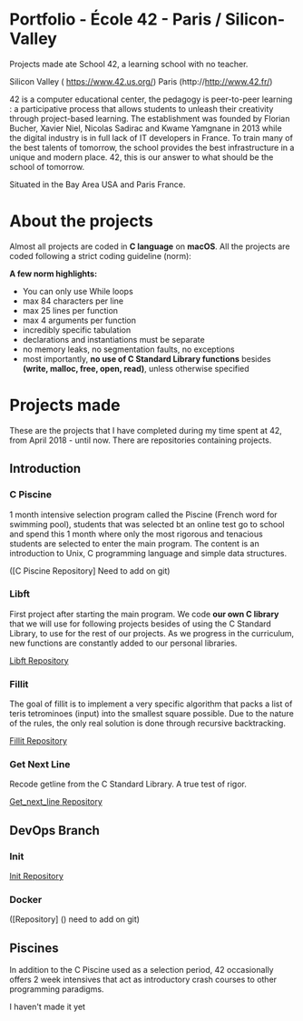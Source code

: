 # Portfolio - École 42 - Paris / Silicon-Valley

Projects made ate School 42, a learning school with no teacher.

Silicon Valley (
https://www.42.us.org/)
Paris (http://http://www.42.fr/)

42 is a computer educational center, the pedagogy is peer-to-peer learning : a participative process that allows students to unleash their creativity through project-based learning. The establishment was founded by Florian Bucher, Xavier Niel, Nicolas Sadirac and Kwame Yamgnane in 2013 while the digital industry is in full lack of IT developers in France. To train many of the best talents of tomorrow, the school provides the best infrastructure in a unique and modern place. 42, this is our answer to what should be the school of tomorrow.

Situated in the Bay Area USA and Paris France.

# About the projects

Almost all projects are coded in **C language** on **macOS**.
All the projects are coded following a strict coding guideline (norm):

**A few norm highlights:**
* You can only use While loops
* max 84 characters per line
* max 25 lines per function
* max 4 arguments per function
* incredibly specific tabulation
* declarations and instantiations must be separate
* no memory leaks, no segmentation faults, no exceptions
* most importantly, **no use of C Standard Library functions** besides **(write, malloc, free, open, read)**, unless otherwise specified

# Projects made

These are the projects that I have completed during my time spent at 42, from April 2018 - until now.
There are repositories containing projects.

## Introduction

### C Piscine
1 month intensive selection program called the Piscine (French word for swimming pool), students that was selected bt an online test go to school and spend this 1 month where only the most rigorous and tenacious students are selected to enter the main program. The content is an introduction to Unix, C programming language and simple data structures.

([C Piscine Repository] Need to add on git)

### Libft
First project after starting the main program. We code **our own C library** that we will use for following projects besides of using the C Standard Library, to use for the rest of our projects. As we progress in the curriculum, new functions are constantly added to our personal libraries.

[Libft Repository](https://github.com/thaisavelino/C-language-projects)

### Fillit
The goal of fillit is to implement a very specific algorithm that packs a list of teris tetrominoes (input) into the smallest square possible. Due to the nature of the rules, the only real solution is done through recursive backtracking.

[Fillit Repository](https://github.com/thaisavelino/fillit)

### Get Next Line
Recode getline from the C Standard Library. A true test of rigor.

[Get_next_line Repository](https://github.com/thaisavelino/cat_gnl)

## DevOps Branch

### Init

[Init Repository](https://github.com/thaisavelino/init)

### Docker

([Repository] () need to add on git)

## Piscines

In addition to the C Piscine used as a selection period, 42 occasionally offers 2 week intensives that act as introductory crash courses to other programming paradigms.

I haven't made it yet

